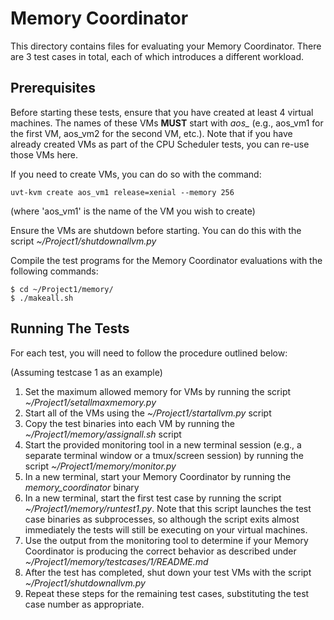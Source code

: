 # Memory Coordinator

This directory contains files for evaluating your Memory Coordinator. There are 3 test cases in total, each of which introduces a different workload.

## Prerequisites

Before starting these tests, ensure that you have created at least 4 virtual machines. The names of these VMs **MUST** start with *aos_* (e.g., aos_vm1 for the first VM, aos_vm2 for the second VM, etc.). Note that if you have already created VMs as part of the CPU Scheduler tests, you can re-use those VMs here.

If you need to create VMs, you can do so with the command:

`uvt-kvm create aos_vm1 release=xenial --memory 256`

(where 'aos_vm1' is the name of the VM you wish to create)

Ensure the VMs are shutdown before starting. You can do this with the script *~/Project1/shutdownallvm.py*

Compile the test programs for the Memory Coordinator evaluations with the following commands:

```
$ cd ~/Project1/memory/
$ ./makeall.sh
```
 
## Running The Tests

For each test, you will need to follow the procedure outlined below:

(Assuming testcase 1 as an example)
1. Set the maximum allowed memory for VMs by running the script *~/Project1/setallmaxmemory.py*
2. Start all of the VMs using the *~/Project1/startallvm.py* script
3. Copy the test binaries into each VM by running the *~/Project1/memory/assignall.sh* script
4. Start the provided monitoring tool in a new terminal session (e.g., a separate terminal window or a tmux/screen session) by running the script *~/Project1/memory/monitor.py*
5. In a new terminal, start your Memory Coordinator by running the *memory_coordinator* binary
6. In a new terminal, start the first test case by running the script *~/Project1/memory/runtest1.py*. Note that this script launches the test case binaries as subprocesses, so although the script exits almost immediately the tests will still be executing on your virtual machines.
7. Use the output from the monitoring tool to determine if your Memory Coordinator is producing the correct behavior as described under *~/Project1/memory/testcases/1/README.md*
8. After the test has completed, shut down your test VMs with the script *~/Project1/shutdownallvm.py*
9. Repeat these steps for the remaining test cases, substituting the test case number as appropriate.

